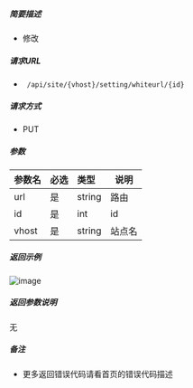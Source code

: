 

    
##### 简要描述

- 修改

##### 请求URL
- ` 
/api/site/{vhost}/setting/whiteurl/{id} `
  
##### 请求方式
- PUT 

##### 参数

|参数名|必选|类型|说明|
|:----    |:---|:----- |-----   |
|url |是  |string |路由   |
|id |是  |int | id    |
|vhost |是  |string |站点名   |

##### 返回示例 

![image](https://user-images.githubusercontent.com/90588289/133773767-e68a096e-68c3-4179-8dad-f507ab29812f.png)

##### 返回参数说明 

无

##### 备注 

- 更多返回错误代码请看首页的错误代码描述




